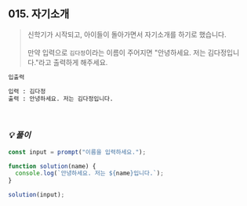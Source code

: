 ## 015. 자기소개

> 신학기가 시작되고, 아이들이 돌아가면서 자기소개를 하기로 했습니다. <br><br>
> 만약 입력으로 `김다정`이라는 이름이 주어지면 "안녕하세요. 저는 김다정입니다."라고 출력하게 해주세요.

```md
입출력

입력 : 김다정
출력 : 안녕하세요. 저는 김다정입니다.
```

<br>

### _💡 풀이_

```js
const input = prompt("이름을 입력하세요.");

function solution(name) {
  console.log(`안녕하세요. 저는 ${name}입니다.`);
}

solution(input);
```
